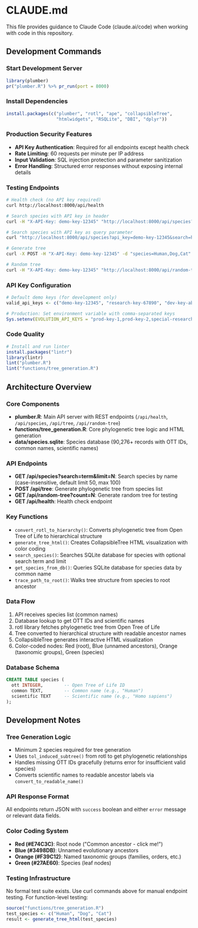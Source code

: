 # CLAUDE.md

This file provides guidance to Claude Code (claude.ai/code) when working with code in this repository.

## Development Commands

### Start Development Server
```r
library(plumber)
pr("plumber.R") %>% pr_run(port = 8000)
```

### Install Dependencies
```r
install.packages(c("plumber", "rotl", "ape", "collapsibleTree", 
                   "htmlwidgets", "RSQLite", "DBI", "dplyr"))
```

### Production Security Features
- **API Key Authentication**: Required for all endpoints except health check
- **Rate Limiting**: 60 requests per minute per IP address
- **Input Validation**: SQL injection protection and parameter sanitization
- **Error Handling**: Structured error responses without exposing internal details

### Testing Endpoints
```bash
# Health check (no API key required)
curl http://localhost:8000/api/health

# Search species with API key in header
curl -H "X-API-Key: demo-key-12345" "http://localhost:8000/api/species?search=whale&limit=7"

# Search species with API key as query parameter
curl "http://localhost:8000/api/species?api_key=demo-key-12345&search=human&limit=3"

# Generate tree
curl -X POST -H "X-API-Key: demo-key-12345" -d "species=Human,Dog,Cat" http://localhost:8000/api/tree

# Random tree
curl -H "X-API-Key: demo-key-12345" "http://localhost:8000/api/random-tree?count=3"
```

### API Key Configuration
```r
# Default demo keys (for development only)
valid_api_keys <- c("demo-key-12345", "research-key-67890", "dev-key-abcde")

# Production: Set environment variable with comma-separated keys
Sys.setenv(EVOLUTION_API_KEYS = "prod-key-1,prod-key-2,special-research-key")
```

### Code Quality
```r
# Install and run linter
install.packages("lintr")
library(lintr)
lint("plumber.R")
lint("functions/tree_generation.R")
```

## Architecture Overview

### Core Components
- **plumber.R**: Main API server with REST endpoints (`/api/health`, `/api/species`, `/api/tree`, `/api/random-tree`)
- **functions/tree_generation.R**: Core phylogenetic tree logic and HTML generation
- **data/species.sqlite**: Species database (90,276+ records with OTT IDs, common names, scientific names)

### API Endpoints
- **GET /api/species?search=term&limit=N**: Search species by name (case-insensitive, default limit 50, max 100)
- **POST /api/tree**: Generate phylogenetic tree from species list
- **GET /api/random-tree?count=N**: Generate random tree for testing
- **GET /api/health**: Health check endpoint

### Key Functions
- `convert_rotl_to_hierarchy()`: Converts phylogenetic tree from Open Tree of Life to hierarchical structure
- `generate_tree_html()`: Creates CollapsibleTree HTML visualization with color coding
- `search_species()`: Searches SQLite database for species with optional search term and limit
- `get_species_from_db()`: Queries SQLite database for species data by common name
- `trace_path_to_root()`: Walks tree structure from species to root ancestor

### Data Flow
1. API receives species list (common names)
2. Database lookup to get OTT IDs and scientific names
3. rotl library fetches phylogenetic tree from Open Tree of Life  
4. Tree converted to hierarchical structure with readable ancestor names
5. CollapsibleTree generates interactive HTML visualization
6. Color-coded nodes: Red (root), Blue (unnamed ancestors), Orange (taxonomic groups), Green (species)

### Database Schema
```sql
CREATE TABLE species (
  ott INTEGER,        -- Open Tree of Life ID
  common TEXT,        -- Common name (e.g., "Human")  
  scientific TEXT     -- Scientific name (e.g., "Homo sapiens")
);
```

## Development Notes

### Tree Generation Logic
- Minimum 2 species required for tree generation
- Uses `tol_induced_subtree()` from rotl to get phylogenetic relationships
- Handles missing OTT IDs gracefully (returns error for insufficient valid species)
- Converts scientific names to readable ancestor labels via `convert_to_readable_name()`

### API Response Format
All endpoints return JSON with `success` boolean and either `error` message or relevant data fields.

### Color Coding System
- **Red (#E74C3C)**: Root node ("Common ancestor - click me!")
- **Blue (#3498DB)**: Unnamed evolutionary ancestors  
- **Orange (#F39C12)**: Named taxonomic groups (families, orders, etc.)
- **Green (#27AE60)**: Species (leaf nodes)

### Testing Infrastructure
No formal test suite exists. Use curl commands above for manual endpoint testing. For function-level testing:
```r
source("functions/tree_generation.R")
test_species <- c("Human", "Dog", "Cat")
result <- generate_tree_html(test_species)
```